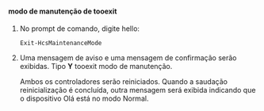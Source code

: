 <!--author=SharS last changed: 9/17/15-->

#### <a name="tooexit-maintenance-mode"></a>modo de manutenção de tooexit
1. No prompt de comando, digite hello:
   
     `Exit-HcsMaintenanceMode`
2. Uma mensagem de aviso e uma mensagem de confirmação serão exibidas. Tipo **Y** tooexit modo de manutenção.
   
    Ambos os controladores serão reiniciados. Quando a saudação reinicialização é concluída, outra mensagem será exibida indicando que o dispositivo Olá está no modo Normal.

